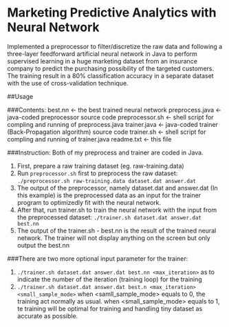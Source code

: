 Marketing Predictive Analytics with Neural Network
==========================================

Implemented a preprocessor to filter/discretize the raw data and following a three-layer feedforward artificial neural network in Java to perform supervised learning in a huge marketing dataset from an insurance company to predict the purchasing possibility of the targeted customers. The training result in a 80% classification accuracy in a separate dataset with the use of cross-validation technique. 

##Usage

###Contents:
best.nn <- the best trained neural network
preprocess.java <- java-coded preprocessor source code
preprocessor.sh <- shell script for compling and running of preprocess.java
trainer.java <- java-coded trainer (Back-Propagation algorithm) source code
trainer.sh <- shell script for compling and running of trainer.java
readme.txt <- this file

###Instruction:
Both of my preprocess and trainer are coded in Java.
1. First, prepare a raw training dataset (eg. raw-training.data)
2. Run `preprocessor.sh` first to preprocess the raw dataset:
      `./preprocessor.sh raw-training.data dataset.dat answer.dat`
3. The output of the preprocessor, namely dataset.dat and answer.dat (In this example) is
the preprocessed data as an input for the trainer program to optimizedly fit with the neural network.
4. After that, run trainer.sh to train the neural network with the input from the preprocessed dataset:
      `./trainer.sh dataset.dat answer.dat best.nn`
5. The output of the trainer.sh - best.nn is the result of the trained neural network.
The trainer will not display anything on the screen but only output the best.nn

###There are two more optional input parameter for the trainer:
1. `./trainer.sh dataset.dat answer.dat best.nn <max_iteration>`
    as to indicate the number of the iteration (training loop) for the training
2. `./trainer.sh dataset.dat answer.dat best.n <max_iteration> <small_sample_mode>`
    when <samll_sample_mode> equals to 0, the training act normally as usual.
    when <small_sample_mode> equals to 1, te training will be optimal for training and handling tiny dataset
    as accurate as possible.  
